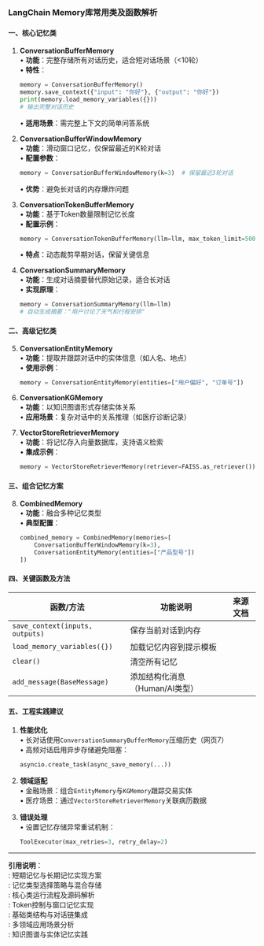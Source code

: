 ### LangChain Memory库常用类及函数解析

#### **一、核心记忆类**
1. **ConversationBufferMemory**  
   • **功能**：完整存储所有对话历史，适合短对话场景（<10轮）  
   • **特性**：  
     ```python
     memory = ConversationBufferMemory()
     memory.save_context({"input": "你好"}, {"output": "你好"})
     print(memory.load_memory_variables({}))
     # 输出完整对话历史
     ```
   • **适用场景**：需完整上下文的简单问答系统

2. **ConversationBufferWindowMemory**  
   • **功能**：滑动窗口记忆，仅保留最近的K轮对话  
   • **配置参数**：  
     ```python
     memory = ConversationBufferWindowMemory(k=3)  # 保留最近3轮对话
     ```
   • **优势**：避免长对话的内存爆炸问题

3. **ConversationTokenBufferMemory**  
   • **功能**：基于Token数量限制记忆长度  
   • **配置示例**：  
     ```python
     memory = ConversationTokenBufferMemory(llm=llm, max_token_limit=500)
     ```
   • **特点**：动态裁剪早期对话，保留关键信息

4. **ConversationSummaryMemory**  
   • **功能**：生成对话摘要替代原始记录，适合长对话  
   • **实现原理**：  
     ```python
     memory = ConversationSummaryMemory(llm=llm)
     # 自动生成摘要："用户讨论了天气和行程安排"
     ```

#### **二、高级记忆类**
5. **ConversationEntityMemory**  
   • **功能**：提取并跟踪对话中的实体信息（如人名、地点）  
   • **使用示例**：  
     ```python
     memory = ConversationEntityMemory(entities=["用户偏好", "订单号"])
     ```

6. **ConversationKGMemory**  
   • **功能**：以知识图谱形式存储实体关系  
   • **应用场景**：复杂对话中的关系推理（如医疗诊断记录）

7. **VectorStoreRetrieverMemory**  
   • **功能**：将记忆存入向量数据库，支持语义检索  
   • **集成示例**：  
     ```python
     memory = VectorStoreRetrieverMemory(retriever=FAISS.as_retriever())
     ```

#### **三、组合记忆方案**
8. **CombinedMemory**  
   • **功能**：融合多种记忆类型  
   • **典型配置**：  
     ```python
     combined_memory = CombinedMemory(memories=[
         ConversationBufferWindowMemory(k=3),
         ConversationEntityMemory(entities=["产品型号"])
     ])
     ```

#### **四、关键函数及方法**
| 函数/方法                       | 功能说明                       | 来源文档 |
| ------------------------------- | ------------------------------ | -------- |
| `save_context(inputs, outputs)` | 保存当前对话到内存             |          |
| `load_memory_variables({})`     | 加载记忆内容到提示模板         |          |
| `clear()`                       | 清空所有记忆                   |          |
| `add_message(BaseMessage)`      | 添加结构化消息（Human/AI类型） |          |

#### **五、工程实践建议**
1. **性能优化**  
   • 长对话使用`ConversationSummaryBufferMemory`压缩历史（网页7）  
   • 高频对话启用异步存储避免阻塞：  
     ```python
     asyncio.create_task(async_save_memory(...))
     ```

2. **领域适配**  
   • 金融场景：组合`EntityMemory`与`KGMemory`跟踪交易实体  
   • 医疗场景：通过`VectorStoreRetrieverMemory`关联病历数据

3. **错误处理**  
   • 设置记忆存储异常重试机制：  
     ```python
     ToolExecutor(max_retries=3, retry_delay=2)
     ```

---

**引用说明**：  
: 短期记忆与长期记忆实现方案  
: 记忆类型选择策略与混合存储  
: 核心类运行流程及源码解析  
: Token控制与窗口记忆实现  
: 基础类结构与对话链集成  
: 多领域应用场景分析  
: 知识图谱与实体记忆实践